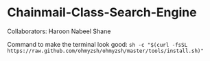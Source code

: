 # Chainmail-Class-Search-Engine
Collaborators:
Haroon
Nabeel
Shane


Command to make the terminal look good:
`sh -c "$(curl -fsSL https://raw.github.com/ohmyzsh/ohmyzsh/master/tools/install.sh)"`
